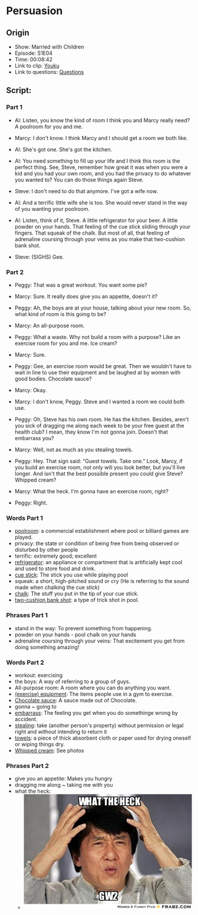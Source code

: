 # Persuasion
## Origin
- Show: Married with Children
- Episode: S1E04
- Time: 00:08:42
- Link to clip: [Youku](http://v.youku.com/v_show/id_XMzA0NjE3MTg2NA==.html?spm=a2h3j.8428770.3416059.1)
- Link to questions: [Questions](https://github.com/crazcalm/oral-english/blob/master/clip_questions/persuasion.md)

## Script:
### Part 1
- Al: Listen, you know the kind of room I think you and Marcy really need? A poolroom for you and me.

- Marcy: I don't know. I think Marcy and I should get a room we both like.

- Al: She's got one. She's got the kitchen.

- Al: You need something to fill up your life and I think this room is the perfect thing. See, Steve, remember how great it was when you were a kid and you had your own room, and you had the privacy to do whatever you wanted to? You can do those things again Steve.

- Steve: I don't need to do that anymore. I've got a wife now.

- Al: And a terrific little wife she is too. She would never stand in the way of you wanting your poolroom.

- Al: Listen, think of it, Steve. A little refrigerator for your beer. A little powder on your hands. That feeling of the cue stick sliding through your fingers. That squeak of the chalk.
But most of all, that feeling of adrenaline coursing through your veins as you make that two-cushion bank shot.

- Steve: (SIGHS) Gee.

### Part 2

- Peggy: That was a great workout. You want some pie?

- Marcy: Sure. It really does give you an appetite, doesn't it? 

- Peggy: Ah, the boys are at your house, talking about your new room. So, what kind of room is this going to be?

- Marcy: An all-purpose room.

- Peggy: What a waste. Why not build a room with a purpose? Like an exercise room for you and me. Ice cream?

- Marcy: Sure.

- Peggy: Gee, an exercise room would be great. Then we wouldn't have to wait in line to use their equipment and be laughed at by women with good bodies. Chocolate sauce?

- Marcy: Okay.

- Marcy: I don't know, Peggy. Steve and I wanted a room we could both use.

- Peggy: Oh, Steve has his own room. He has the kitchen. Besides, aren't you sick of dragging me along each week to be your free guest at the health club? I mean, they know I'm not gonna join.
Doesn't that embarrass you?

- Marcy: Well, not as much as you stealing towels.

- Peggy: Hey. That sign said: "Guest towels. Take one." Look, Marcy, if you build an exercise room, not only will you look better, but you'll live longer. And isn't that the best possible present you could give Steve? Whipped cream?

- Marcy: What the heck. I'm gonna have an exercise room, right? 

- Peggy: Right.


### Words Part 1
- [poolroom](https://cn.bing.com/images/search?q=poolroom&form=HDRSC2&first=1&cw=1080&ch=531): a commercial establishment where pool or billiard games are played.
- privacy: the state or condition of being free from being observed or disturbed by other people
- terrific: extremely good; excellent
- [refrigerator](https://cn.bing.com/images/search?q=define%3arefrigerator&form=HDRSC2&first=1&cw=1080&ch=531): an appliance or compartment that is artificially kept cool and used to store food and drink.
- [cue stick](https://cn.bing.com/images/search?q=cue+stick&form=HDRSC2&first=1&cw=1080&ch=531): The stick you use while playing pool 
- squeak: a short, high-pitched sound or cry (He is referring to the sound made when chalking the cue stick)
- [chalk](https://cn.bing.com/images/search?q=cue%20chalk&qs=n&form=QBIR&sp=-1&pq=cue%20chalk&sc=8-7&sk=&cvid=478DB12BFA1B4113A7E4279897E50F59): The stuff you put in the tip of your cue stick.
- [two-cushion bank shot](http://v.youku.com/v_show/id_XMTQ5MTI1MTQxNg==.html?spm=a2h0k.8191407.0.0&from=s1.8-1-1.2): a type of trick shot in pool.

### Phrases Part 1
- stand in the way: To prevent something from happening.
- powder on your hands - pool chalk on your hands
- adrenaline coursing through your veins: That excitement you get from doing something amazing!

### Words Part 2
- workout: exercising
- the boys: A way of referring to a group of guys.
- All-purpose room: A room where you can do anything you want. 
- [(exercise) equipment](https://cn.bing.com/images/search?q=exercise+equipment&form=HDRSC2&first=1&cw=1080&ch=531): The items people use in a gym to exercise. 
- [Chocolate sauce](https://cn.bing.com/images/search?q=chocolate+sauce&FORM=AWIR): A sauce made out of Chocolate. 
- gonna ~ going to
- [embarrass](https://tse4-mm.cn.bing.net/th?id=OIP.vNw6ckYNEZuVAhVy95WK_AD5D6&p=0&pid=1.1): The feeling you get when you do somethinge wrong by accident. 
- [stealing](https://cn.bing.com/images/search?q=stealing&form=HDRSC2&first=1&cw=1080&ch=531): take (another person's property) without permission or legal right and without intending to return it
- [towels](https://cn.bing.com/images/search?q=towel&form=HDRSC2&first=1&cw=1080&ch=531): a piece of thick absorbent cloth or paper used for drying oneself or wiping things dry.
- [Whipped cream](https://cn.bing.com/images/search?q=whip+cream&form=HDRSC2&first=1&cw=1080&ch=531): See photos


### Phrases Part 2

- give you an appetite: Makes you hungry
- dragging me along ~ taking me with you
- what the heck:
	+ ![](../img/jackie_what_the_heck.jpg)
